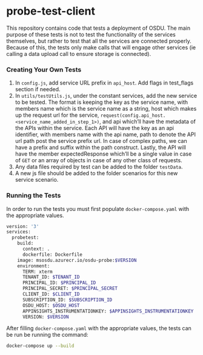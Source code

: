 # probe-test-client

This repository contains code that tests a deployment of OSDU. The main purpose of these tests is not to test the functionality of the services themselves, but rather to test that all the services are connected properly. Because of this, the tests only make calls that will engage other services (ie calling a data upload call to ensure storage is connected).

### Creating Your Own Tests

1.	In `config.js`, add service URL prefix in `api_host`. Add flags in test_flags section if needed.
2.	In `utils/testUtils.js`, under the constant services, add the new service to be tested. The format is keeping the key as the service name, with members name which is the service name as a string, host which makes up the request url for the service, `request(config.api_host.<service_name_added_in_step_1>)`, and api which’ll have the metadata of the APIs within the service. Each API will have the key as an api identifier, with members name with the api name, path to denote the API url path post the service prefix url. In case of complex paths, we can have a prefix and suffix within the path construct. Lastly, the API will have the member expectedResponse which’ll be a single value in case of `GET` or an array of objects in case of any other class of requests.
3.	Any data files required by test can be added to the folder `testData`.
4.	A new js file should be added to the folder scenarios for this new service scenario.

### Running the Tests

In order to run the tests you must first populate `docker-compose.yaml` with the appropriate values.

```bash
version: '3'
services:
  probetest:
    build:
      context: .
      dockerfile: Dockerfile
    image: msosdu.azurecr.io/osdu-probe:$VERSION
    environment:
      TERM: xterm
      TENANT_ID: $TENANT_ID
      PRINCIPAL_ID: $PRINCIPAL_ID
      PRINCIPAL_SECRET: $PRINCIPAL_SECRET
      CLIENT_ID: $CLIENT_ID
      SUBSCRIPTION_ID: $SUBSCRIPTION_ID
      OSDU_HOST: $OSDU_HOST
      APPINSIGHTS_INSTRUMENTATIONKEY: $APPINSIGHTS_INSTRUMENTATIONKEY
      VERSION: $VERSION
```
After filling `docker-compose.yaml` with the appropriate values, the tests can be run be running the command:
```bash
docker-compose up --build
```
